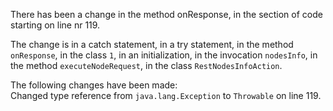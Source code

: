 There has been a change in the method onResponse, in the section of code starting on line nr 119.
  
The change is in a catch statement, in a try statement, in the method ```onResponse```, in the class ```1```, in an initialization, in the invocation ```nodesInfo```, in the method ```executeNodeRequest```, in the class ```RestNodesInfoAction```.
  
The following changes have been made:  
Changed type reference from ```java.lang.Exception``` to ```Throwable``` on line 119.  
